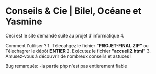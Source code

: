 # Conseils & Cie | Bilel, Océane et Yasmine

Ceci est le site demandé suite au projet d'informatique 4.

Comment l'utiliser ?
    1. Télecahgez le fichier **"PROJET-FINAL.ZIP"** ou Télechagrer le dépôt  **ENTIER**
    2. Exécutez le fichier **"accueil2.html"**
    3. Amusez-vous à découvrir de nombreux conseils et astuces !


Bug remarqués: -la partie php n'est pas entièrement fiable


